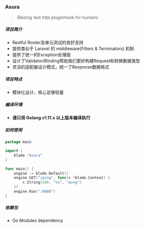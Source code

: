 ### Asura

> Blazing fast http pluginHook for humans

##### 项目简介

- Restful Router及单元测试的良好支持
- 提供类似于 Laravel 的 middleware(Filters & Terminators) 机制
- 提供了统一的Exception处理层
- 设计了Validator/Binding帮助我们更好构建Request和转换数据类型
- 灵活的适配器设计模式，统一了Response数据格式

##### 项目特点

- 模块化设计，核心足够轻量

##### 编译环境

- **请只用 Golang v1.11.x 以上版本编译执行**

##### 如何使用

```go
package main

import (
	blade "Asura"
)

func main() {
    engine := blade.Default()
    engine.GET("/ping", func(c *blade.Context) {
    	c.String(200, "%s", "pong")
    })
    engine.Run(":8080")
}
```

##### 依赖包

- Go Modules dependency
